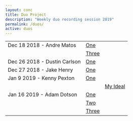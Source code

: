 ```yaml
---
layout: conc
title: Duo Project
description: "Weekly duo recording session 2019"
permalink: /duos/
active: duos
---
```

<div class="row">
<div class="bg-dark col-12 col-lg-10 ml-auto mr-auto px-0 py-4">
<div class="table-responsive">
<table class="table border-0 table-sm">
  <tbody>
    <tr>
      <td class="border-0" nowrap>Dec 18 2018 - Andre Matos</td><td class="border-0" nowrap><a href="{{ site.url }}Dec-18-Andre/07-miniature-five.mp3" class="no-barba">One</a></td></tr>
      <tr><td class="border-0" nowrap></td><td class="border-0" nowrap><a href="{{ site.url }}Dec-18-Andre/09-faster-jah.mp3" class="no-barba">Three</a></td>
    </tr>
    <tr>
      <td class="border-0" nowrap>Dec 26 2018 - Dustin Carlson</td><td class="border-0" nowrap><a href="{{ site.url }}Dec-26-Dusty/01crowns.mp3" class="no-barba">One</a></td>
    </tr>
    <tr>
      <td class="border-0" nowrap>Dec 27 2018 - Jake Henry</td><td class="border-0" nowrap><a href="{{ site.url }}Dec-27-Jake/01ONE.mp3" class="no-barba">One</a></td>
    </tr>
    <tr><td class="border-0" nowrap>Jan 9 2019 - Kenny Pexton</td><td class="border-0" nowrap><a href="{{ site.url }}Jan-9-Kenny/02-g faster.mp3" class="no-barba">One</a></td></tr>
    <tr><td></td><td class="border-0" nowrap></td><td class="border-0" nowrap><a href="{{ site.url }}Jan-9-Kenny/03-my ideal.mp3" class="no-barba">My Ideal</a></td></tr>
    <tr><td class="border-0" nowrap>Jan 16 2019 - Adam Dotson</td><td class="border-0" nowrap><a href="{{ site.url }}Jan-16-Adam/one.mp3" class="no-barba">One</a></td></tr>
      <tr><td></td><td class="border-0" nowrap><a href="{{ site.url }}Jan-16-Adam/02-newtwo.mp3" class="no-barba">Two</a></td></tr>
      <tr><td></td><td class="border-0" nowrap><a href="{{ site.url }}Jan-16-Adam/three.mp3" class="no-barba">Three</a></td></tr>
  </tbody>
</table>
</div>
</div>
</div>